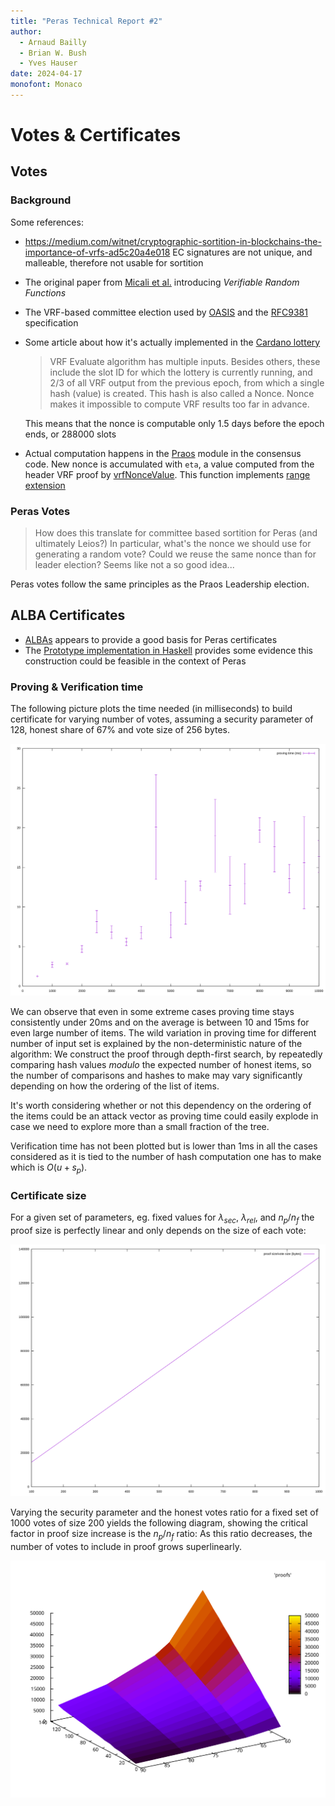 ```yaml
---
title: "Peras Technical Report #2"
author:
  - Arnaud Bailly
  - Brian W. Bush
  - Yves Hauser
date: 2024-04-17
monofont: Monaco
---
```



# Votes & Certificates

## Votes

### Background

Some references:

* https://medium.com/witnet/cryptographic-sortition-in-blockchains-the-importance-of-vrfs-ad5c20a4e018
  EC signatures are not unique, and malleable, therefore not usable for sortition
* The original paper from [Micali et al.](https://people.csail.mit.edu/silvio/Selected%20Scientific%20Papers/Pseudo%20Randomness/Verifiable_Random_Functions.pdf) introducing _Verifiable Random Functions_
* The VRF-based committee election used by [OASIS](https://docs.oasis.io/adrs/0010-vrf-elections/) and the [RFC9381](https://datatracker.ietf.org/doc/rfc9381/) specification
* Some article about how it's actually implemented in the [Cardano lottery](https://cexplorer.io/article/how-does-the-lottery-work-on-the-cardano-network)

  > VRF Evaluate algorithm has multiple inputs. Besides others, these
  > include the slot ID for which the lottery is currently running,
  > and 2/3 of all VRF output from the previous epoch, from which a
  > single hash (value) is created. This hash is also called a
  > Nonce. Nonce makes it impossible to compute VRF results too far in
  > advance.

  This means that the nonce is computable only 1.5 days before the epoch ends, or 288000 slots
* Actual computation happens in the [Praos](https://github.com/input-output-hk/ouroboros-consensus/blob/1a5502edba18a297e9d2ddece4f6bb89abead950/ouroboros-consensus-protocol/src/ouroboros-consensus-protocol/Ouroboros/Consensus/Protocol/Praos.hs#L468) module in the consensus code. New nonce is accumulated with `eta`, a value computed from the header VRF proof by [vrfNonceValue](https://github.com/input-output-hk/ouroboros-consensus/blob/1a5502edba18a297e9d2ddece4f6bb89abead950/ouroboros-consensus-protocol/src/ouroboros-consensus-protocol/Ouroboros/Consensus/Protocol/Praos/VRF.hs#L122). This function implements [range extension](https://iohk.io/en/research/library/papers/on-uc-secure-range-extension-and-batch-verification-for-ecvrf/)

### Peras Votes

> How does this translate for committee based sortition for Peras (and ultimately Leios?)
> In particular, what's the nonce we should use for generating a random vote? Could we reuse the same nonce than for leader election? Seems like not a so good idea...

Peras votes follow the same principles as the Praos Leadership election.

## ALBA Certificates

* [ALBAs](https://iohk.io/en/research/library/papers/approximate-lower-bound-arguments/) appears to provide a good basis for Peras certificates
* The [Prototype implementation in Haskell](https://github.com/cardano-scaling/alba) provides some evidence this construction could be feasible in the context of Peras

### Proving & Verification time

The following picture plots the time needed (in milliseconds) to build certificate for varying number of votes, assuming a security parameter of 128, honest share of 67% and vote size of 256 bytes.

![ALBA Proving time](../diagrams/alba-cpu.svg)

We can observe that even in some extreme cases proving time stays consistently under 20ms and on the average is between 10 and 15ms for even large number of items. The wild variation in proving time for different number of input set is explained by the non-deterministic nature of the algorithm: We construct the proof through depth-first search, by repeatedly comparing hash values _modulo_ the expected number of honest items, so the number of comparisons and hashes to make may vary significantly depending on how the ordering of the list of items.

It's worth considering whether or not this dependency on the ordering of the items could be an attack vector as proving time could easily explode in case we need to explore more than a small fraction of the tree.

Verification time has not been plotted but is lower than 1ms in all the cases considered as it is tied to the number of hash computation one has to make which is $O(u + s_p)$.

### Certificate size

For a given set of parameters, eg. fixed values for $\lambda_{sec}$, $\lambda_{rel}$, and $n_p/n_f$ the proof size is perfectly linear and only depends on the size of each vote:

![Proof size / vote size](../diagrams/alba-proof-size-fixed-params.svg)

Varying the security parameter and the honest votes ratio for a fixed set of 1000 votes of size 200 yields the following diagram, showing the critical factor in proof size increase is the $n_p/n_f$ ratio: As this ratio decreases, the number of votes to include in proof grows superlinearly.

![Proof size vs. λ and honest votes ratio](../diagrams/alba-proof-size-lambda.svg)
